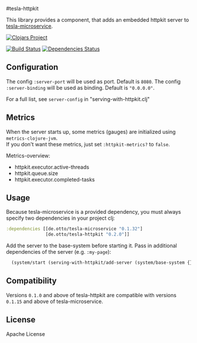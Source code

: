 #tesla-httpkit

This library provides a component, that adds an embedded httpkit server to [tesla-microservice](https://github.com/otto-de/tesla-microservice). 

[![Clojars Project](http://clojars.org/de.otto/tesla-httpkit/latest-version.svg)](http://clojars.org/de.otto/tesla-httpkit)


[![Build Status](https://travis-ci.org/otto-de/tesla-httpkit.svg)](https://travis-ci.org/otto-de/tesla-httpkit)
[![Dependencies Status](http://jarkeeper.com/otto-de/tesla-httpkit/status.svg)](http://jarkeeper.com/otto-de/tesla-httpkit)

## Configuration

The config ```:server-port``` will be used as port. Default is ```8080```. 
The config ```:server-binding``` will be used as binding. Default is ```"0.0.0.0"```.   

For a full list, see `server-config` in "serving-with-httpkit.clj"

## Metrics

When the server starts up, some metrics (gauges) are initialized using `metrics-clojure-jvm`.   
If you don't want these metrics, just set ```:httpkit-metrics?``` to `false`.

Metrics-overview: 
* httpkit.executor.active-threads
* httpkit.queue.size
* httpkit.executor.completed-tasks
 
## Usage

Because tesla-microservice is a provided dependency, you must always specify two dependencies in your project clj:

```clojure
:dependencies [[de.otto/tesla-microservice "0.1.32"]
               [de.otto/tesla-httpkit "0.2.0"]]
```
Add the server to the base-system before starting it. Pass in additional dependencies of the server (e.g. ```:my-page```): 
```clojure
  (system/start (serving-with-httpkit/add-server (system/base-system {}) :my-page))
```


## Compatibility
Versions ```0.1.0``` and above of tesla-httpkit are compatible with versions ```0.1.15``` and above of tesla-microservice.

## License
Apache License

